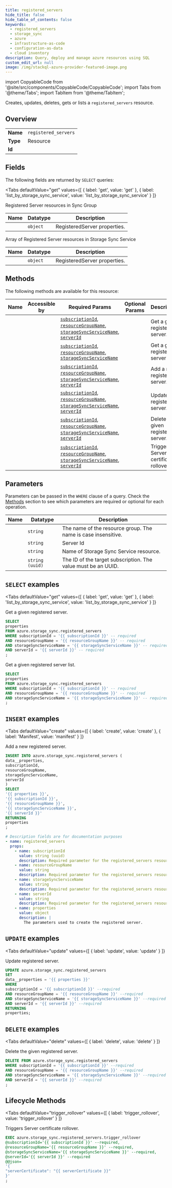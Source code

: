 ```yaml
--- 
title: registered_servers
hide_title: false
hide_table_of_contents: false
keywords:
  - registered_servers
  - storage_sync
  - azure
  - infrastructure-as-code
  - configuration-as-data
  - cloud inventory
description: Query, deploy and manage azure resources using SQL
custom_edit_url: null
image: /img/stackql-azure-provider-featured-image.png
---
```


import CopyableCode from '@site/src/components/CopyableCode/CopyableCode';
import Tabs from '@theme/Tabs';
import TabItem from '@theme/TabItem';

Creates, updates, deletes, gets or lists a <code>registered_servers</code> resource.

## Overview
<table><tbody>
<tr><td><b>Name</b></td><td><code>registered_servers</code></td></tr>
<tr><td><b>Type</b></td><td>Resource</td></tr>
<tr><td><b>Id</b></td><td><CopyableCode code="azure.storage_sync.registered_servers" /></td></tr>
</tbody></table>

## Fields

The following fields are returned by `SELECT` queries:

<Tabs
    defaultValue="get"
    values={[
        { label: 'get', value: 'get' },
        { label: 'list_by_storage_sync_service', value: 'list_by_storage_sync_service' }
    ]}
>
<TabItem value="get">

Registered Server resources in Sync Group

<table>
<thead>
    <tr>
    <th>Name</th>
    <th>Datatype</th>
    <th>Description</th>
    </tr>
</thead>
<tbody>
<tr>
    <td><CopyableCode code="properties" /></td>
    <td><code>object</code></td>
    <td>RegisteredServer properties.</td>
</tr>
</tbody>
</table>
</TabItem>
<TabItem value="list_by_storage_sync_service">

Array of Registered Server resources in Storage Sync Service

<table>
<thead>
    <tr>
    <th>Name</th>
    <th>Datatype</th>
    <th>Description</th>
    </tr>
</thead>
<tbody>
<tr>
    <td><CopyableCode code="properties" /></td>
    <td><code>object</code></td>
    <td>RegisteredServer properties.</td>
</tr>
</tbody>
</table>
</TabItem>
</Tabs>

## Methods

The following methods are available for this resource:

<table>
<thead>
    <tr>
    <th>Name</th>
    <th>Accessible by</th>
    <th>Required Params</th>
    <th>Optional Params</th>
    <th>Description</th>
    </tr>
</thead>
<tbody>
<tr>
    <td><a href="#get"><CopyableCode code="get" /></a></td>
    <td><CopyableCode code="select" /></td>
    <td><a href="#parameter-subscriptionId"><code>subscriptionId</code></a>, <a href="#parameter-resourceGroupName"><code>resourceGroupName</code></a>, <a href="#parameter-storageSyncServiceName"><code>storageSyncServiceName</code></a>, <a href="#parameter-serverId"><code>serverId</code></a></td>
    <td></td>
    <td>Get a given registered server.</td>
</tr>
<tr>
    <td><a href="#list_by_storage_sync_service"><CopyableCode code="list_by_storage_sync_service" /></a></td>
    <td><CopyableCode code="select" /></td>
    <td><a href="#parameter-subscriptionId"><code>subscriptionId</code></a>, <a href="#parameter-resourceGroupName"><code>resourceGroupName</code></a>, <a href="#parameter-storageSyncServiceName"><code>storageSyncServiceName</code></a></td>
    <td></td>
    <td>Get a given registered server list.</td>
</tr>
<tr>
    <td><a href="#create"><CopyableCode code="create" /></a></td>
    <td><CopyableCode code="insert" /></td>
    <td><a href="#parameter-subscriptionId"><code>subscriptionId</code></a>, <a href="#parameter-resourceGroupName"><code>resourceGroupName</code></a>, <a href="#parameter-storageSyncServiceName"><code>storageSyncServiceName</code></a>, <a href="#parameter-serverId"><code>serverId</code></a></td>
    <td></td>
    <td>Add a new registered server.</td>
</tr>
<tr>
    <td><a href="#update"><CopyableCode code="update" /></a></td>
    <td><CopyableCode code="update" /></td>
    <td><a href="#parameter-subscriptionId"><code>subscriptionId</code></a>, <a href="#parameter-resourceGroupName"><code>resourceGroupName</code></a>, <a href="#parameter-storageSyncServiceName"><code>storageSyncServiceName</code></a>, <a href="#parameter-serverId"><code>serverId</code></a></td>
    <td></td>
    <td>Update registered server.</td>
</tr>
<tr>
    <td><a href="#delete"><CopyableCode code="delete" /></a></td>
    <td><CopyableCode code="delete" /></td>
    <td><a href="#parameter-subscriptionId"><code>subscriptionId</code></a>, <a href="#parameter-resourceGroupName"><code>resourceGroupName</code></a>, <a href="#parameter-storageSyncServiceName"><code>storageSyncServiceName</code></a>, <a href="#parameter-serverId"><code>serverId</code></a></td>
    <td></td>
    <td>Delete the given registered server.</td>
</tr>
<tr>
    <td><a href="#trigger_rollover"><CopyableCode code="trigger_rollover" /></a></td>
    <td><CopyableCode code="exec" /></td>
    <td><a href="#parameter-subscriptionId"><code>subscriptionId</code></a>, <a href="#parameter-resourceGroupName"><code>resourceGroupName</code></a>, <a href="#parameter-storageSyncServiceName"><code>storageSyncServiceName</code></a>, <a href="#parameter-serverId"><code>serverId</code></a></td>
    <td></td>
    <td>Triggers Server certificate rollover.</td>
</tr>
</tbody>
</table>

## Parameters

Parameters can be passed in the `WHERE` clause of a query. Check the [Methods](#methods) section to see which parameters are required or optional for each operation.

<table>
<thead>
    <tr>
    <th>Name</th>
    <th>Datatype</th>
    <th>Description</th>
    </tr>
</thead>
<tbody>
<tr id="parameter-resourceGroupName">
    <td><CopyableCode code="resourceGroupName" /></td>
    <td><code>string</code></td>
    <td>The name of the resource group. The name is case insensitive.</td>
</tr>
<tr id="parameter-serverId">
    <td><CopyableCode code="serverId" /></td>
    <td><code>string</code></td>
    <td>Server Id</td>
</tr>
<tr id="parameter-storageSyncServiceName">
    <td><CopyableCode code="storageSyncServiceName" /></td>
    <td><code>string</code></td>
    <td>Name of Storage Sync Service resource.</td>
</tr>
<tr id="parameter-subscriptionId">
    <td><CopyableCode code="subscriptionId" /></td>
    <td><code>string (uuid)</code></td>
    <td>The ID of the target subscription. The value must be an UUID.</td>
</tr>
</tbody>
</table>

## `SELECT` examples

<Tabs
    defaultValue="get"
    values={[
        { label: 'get', value: 'get' },
        { label: 'list_by_storage_sync_service', value: 'list_by_storage_sync_service' }
    ]}
>
<TabItem value="get">

Get a given registered server.

```sql
SELECT
properties
FROM azure.storage_sync.registered_servers
WHERE subscriptionId = '{{ subscriptionId }}' -- required
AND resourceGroupName = '{{ resourceGroupName }}' -- required
AND storageSyncServiceName = '{{ storageSyncServiceName }}' -- required
AND serverId = '{{ serverId }}' -- required
;
```
</TabItem>
<TabItem value="list_by_storage_sync_service">

Get a given registered server list.

```sql
SELECT
properties
FROM azure.storage_sync.registered_servers
WHERE subscriptionId = '{{ subscriptionId }}' -- required
AND resourceGroupName = '{{ resourceGroupName }}' -- required
AND storageSyncServiceName = '{{ storageSyncServiceName }}' -- required
;
```
</TabItem>
</Tabs>


## `INSERT` examples

<Tabs
    defaultValue="create"
    values={[
        { label: 'create', value: 'create' },
        { label: 'Manifest', value: 'manifest' }
    ]}
>
<TabItem value="create">

Add a new registered server.

```sql
INSERT INTO azure.storage_sync.registered_servers (
data__properties,
subscriptionId,
resourceGroupName,
storageSyncServiceName,
serverId
)
SELECT 
'{{ properties }}',
'{{ subscriptionId }}',
'{{ resourceGroupName }}',
'{{ storageSyncServiceName }}',
'{{ serverId }}'
RETURNING
properties
;
```
</TabItem>
<TabItem value="manifest">

```yaml
# Description fields are for documentation purposes
- name: registered_servers
  props:
    - name: subscriptionId
      value: string (uuid)
      description: Required parameter for the registered_servers resource.
    - name: resourceGroupName
      value: string
      description: Required parameter for the registered_servers resource.
    - name: storageSyncServiceName
      value: string
      description: Required parameter for the registered_servers resource.
    - name: serverId
      value: string
      description: Required parameter for the registered_servers resource.
    - name: properties
      value: object
      description: |
        The parameters used to create the registered server.
```
</TabItem>
</Tabs>


## `UPDATE` examples

<Tabs
    defaultValue="update"
    values={[
        { label: 'update', value: 'update' }
    ]}
>
<TabItem value="update">

Update registered server.

```sql
UPDATE azure.storage_sync.registered_servers
SET 
data__properties = '{{ properties }}'
WHERE 
subscriptionId = '{{ subscriptionId }}' --required
AND resourceGroupName = '{{ resourceGroupName }}' --required
AND storageSyncServiceName = '{{ storageSyncServiceName }}' --required
AND serverId = '{{ serverId }}' --required
RETURNING
properties;
```
</TabItem>
</Tabs>


## `DELETE` examples

<Tabs
    defaultValue="delete"
    values={[
        { label: 'delete', value: 'delete' }
    ]}
>
<TabItem value="delete">

Delete the given registered server.

```sql
DELETE FROM azure.storage_sync.registered_servers
WHERE subscriptionId = '{{ subscriptionId }}' --required
AND resourceGroupName = '{{ resourceGroupName }}' --required
AND storageSyncServiceName = '{{ storageSyncServiceName }}' --required
AND serverId = '{{ serverId }}' --required
;
```
</TabItem>
</Tabs>


## Lifecycle Methods

<Tabs
    defaultValue="trigger_rollover"
    values={[
        { label: 'trigger_rollover', value: 'trigger_rollover' }
    ]}
>
<TabItem value="trigger_rollover">

Triggers Server certificate rollover.

```sql
EXEC azure.storage_sync.registered_servers.trigger_rollover 
@subscriptionId='{{ subscriptionId }}' --required, 
@resourceGroupName='{{ resourceGroupName }}' --required, 
@storageSyncServiceName='{{ storageSyncServiceName }}' --required, 
@serverId='{{ serverId }}' --required 
@@json=
'{
"serverCertificate": "{{ serverCertificate }}"
}'
;
```
</TabItem>
</Tabs>
